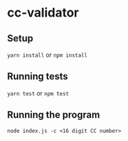 # cc-validator
## Setup
`yarn install` or `npm install`

## Running tests
`yarn test` or `npm test`

## Running the program
`node index.js -c <16 digit CC number>`
